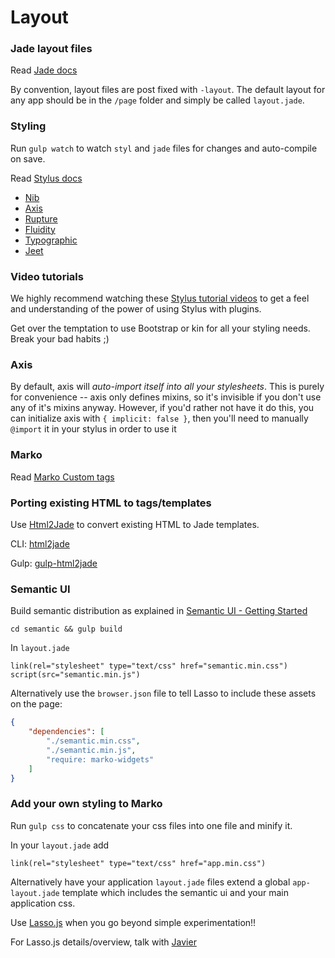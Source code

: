 Layout
======

### Jade layout files

Read [Jade docs](http://jade-lang.com/api/)

By convention, layout files are post fixed with `-layout`. The default layout for any app should be in the `/page` folder and simply be called `layout.jade`.

### Styling

Run `gulp watch` to watch `styl` and `jade` files for changes and auto-compile on save.

Read [Stylus docs](https://learnboost.github.io/stylus/)

-	[Nib](https://github.com/tj/nib)
-	[Axis](http://axis.netlify.com/)
-	[Rupture](http://jenius.github.io/rupture/)
-	[Fluidity](www.fluiditycss.com)
-	[Typographic](https://github.com/corysimmons/typographic)
-	[Jeet](http://jeet.gs/)

### Video tutorials

We highly recommend watching these [Stylus tutorial videos](https://www.youtube.com/playlist?list=PLLnpHn493BHFWQGA1PcyQZWAfR96a4CkH) to get a feel and understanding of the power of using Stylus with plugins.

Get over the temptation to use Bootstrap or kin for all your styling needs. Break your bad habits ;)

### Axis

By default, axis will *auto-import itself into all your stylesheets*. This is purely for convenience -- axis only defines mixins, so it's invisible if you don't use any of it's mixins anyway. However, if you'd rather not have it do this, you can initialize axis with `{ implicit: false }`, then you'll need to manually `@import` it in your stylus in order to use it

### Marko

Read [Marko Custom tags](https://github.com/marko-js/marko#custom-taglibs)

### Porting existing HTML to tags/templates

Use [Html2Jade](http://html2jade.aaron-powell.com/) to convert existing HTML to Jade templates.

CLI: [html2jade](https://github.com/donpark/html2jade)

Gulp: [gulp-html2jade](https://www.npmjs.com/package/gulp-html2jade)

### Semantic UI

Build semantic distribution as explained in [Semantic UI - Getting Started](http://semantic-ui.com/introduction/getting-started.html)

`cd semantic && gulp build`

In `layout.jade`

```jade
link(rel="stylesheet" type="text/css" href="semantic.min.css")
script(src="semantic.min.js")
```

Alternatively use the `browser.json` file to tell Lasso to include these assets on the page:

```json
{
    "dependencies": [
        "./semantic.min.css",
        "./semantic.min.js",
        "require: marko-widgets"
    ]
}
```

### Add your own styling to Marko

Run `gulp css` to concatenate your css files into one file and minify it.

In your `layout.jade` add

```jade
link(rel="stylesheet" type="text/css" href="app.min.css")
```

Alternatively have your application `layout.jade` files extend a global `app-layout.jade` template which includes the semantic ui and your main application css.

Use [Lasso.js](https://github.com/lasso-js/lasso) when you go beyond simple experimentation!!

For Lasso.js details/overview, talk with [Javier](javier.cabrera@gmail.com)

